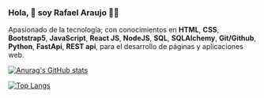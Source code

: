 ### Hola, 👋 soy Rafael Araujo 🧑‍💻 

Apasionado de la tecnología; con conocimientos en **HTML**, **CSS**, **Bootstrap5**, **JavaScript**, **React JS**, **NodeJS**, **SQL**, **SQLAlchemy**, **Git/Github**, **Python**, **FastApi**, **REST api**, para el desarrollo de páginas y aplicaciones web.


[![Anurag's GitHub stats](https://github-readme-stats.vercel.app/api?username=kasimkid)](https://github.com/kasimkid/github-readme-stats)

[![Top Langs](https://github-readme-stats.vercel.app/api/top-langs/?username=kasimikid&langs_count=8)](https://github.com/kasimkid/github-readme-stats)
